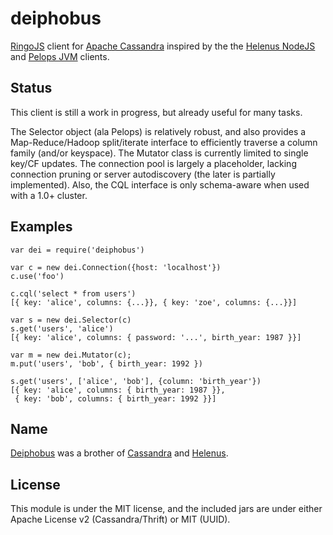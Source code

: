 # deiphobus

[RingoJS](http://ringojs.org/) client for [Apache Cassandra](http://cassandra.apache.org/) inspired by the the [Helenus NodeJS](https://github.com/simplereach/helenus) and [Pelops JVM](https://github.com/s7/scale7-pelops) clients.

## Status

This client is still a work in progress, but already useful for many tasks.

The Selector object (ala Pelops) is relatively robust, and also provides a Map-Reduce/Hadoop split/iterate interface to efficiently traverse a column family (and/or keyspace). The Mutator class is currently limited to single key/CF updates. The connection pool is largely a placeholder, lacking connection pruning or server autodiscovery (the later is partially implemented). Also, the CQL interface is only schema-aware when used with a 1.0+ cluster.

## Examples

    var dei = require('deiphobus')

    var c = new dei.Connection({host: 'localhost'})
    c.use('foo')

    c.cql('select * from users')
    [{ key: 'alice', columns: {...}}, { key: 'zoe', columns: {...}}]

    var s = new dei.Selector(c)
    s.get('users', 'alice')
    [{ key: 'alice', columns: { password: '...', birth_year: 1987 }}]

    var m = new dei.Mutator(c);
    m.put('users', 'bob', { birth_year: 1992 })

    s.get('users', ['alice', 'bob'], {column: 'birth_year'})
    [{ key: 'alice', columns: { birth_year: 1987 }},
     { key: 'bob', columns: { birth_year: 1992 }}]


## Name

[Deiphobus](http://en.wikipedia.org/wiki/Deiphobus) was a brother of [Cassandra](http://en.wikipedia.org/wiki/Cassandra) and [Helenus](http://en.wikipedia.org/wiki/Helenus).

## License

This module is under the MIT license, and the included jars are under either Apache License v2 (Cassandra/Thrift) or MIT (UUID).
